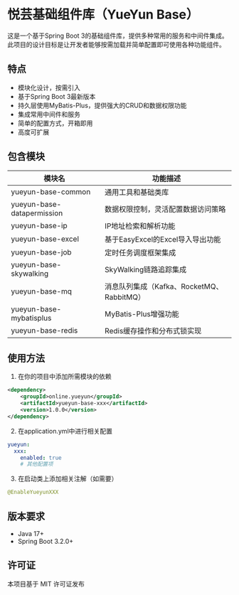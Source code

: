 # 悦芸基础组件库（YueYun Base）

这是一个基于Spring Boot 3的基础组件库，提供多种常用的服务和中间件集成。此项目的设计目标是让开发者能够按需加载并简单配置即可使用各种功能组件。

## 特点

- 模块化设计，按需引入
- 基于Spring Boot 3最新版本
- 持久层使用MyBatis-Plus，提供强大的CRUD和数据权限功能
- 集成常用中间件和服务
- 简单的配置方式，开箱即用
- 高度可扩展

## 包含模块

| 模块名 | 功能描述 |
| ------ | -------- |
| yueyun-base-common | 通用工具和基础类库 |
| yueyun-base-datapermission | 数据权限控制，灵活配置数据访问策略 |
| yueyun-base-ip | IP地址检索和解析功能 |
| yueyun-base-excel | 基于EasyExcel的Excel导入导出功能 |
| yueyun-base-job | 定时任务调度框架集成 |
| yueyun-base-skywalking | SkyWalking链路追踪集成 |
| yueyun-base-mq | 消息队列集成（Kafka、RocketMQ、RabbitMQ） |
| yueyun-base-mybatisplus | MyBatis-Plus增强功能 |
| yueyun-base-redis | Redis缓存操作和分布式锁实现 |

## 使用方法

1. 在你的项目中添加所需模块的依赖

```xml
<dependency>
    <groupId>online.yueyun</groupId>
    <artifactId>yueyun-base-xxx</artifactId>
    <version>1.0.0</version>
</dependency>
```

2. 在application.yml中进行相关配置

```yaml
yueyun:
  xxx:
    enabled: true
    # 其他配置项
```

3. 在启动类上添加相关注解（如需要）

```java
@EnableYueyunXXX
```

## 版本要求

- Java 17+
- Spring Boot 3.2.0+

## 许可证

本项目基于 MIT 许可证发布 